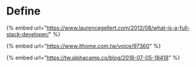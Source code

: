 # Define

{% embed url="https://www.laurencegellert.com/2012/08/what-is-a-full-stack-developer/" %}

{% embed url="https://www.ithome.com.tw/voice/97360" %}

{% embed url="https://tw.alphacamp.co/blog/2018-07-05-18418" %}

